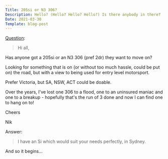 ```yaml
---
Title: 205si or N3 306?
Description: Hello? (Hello? Hello? Hello?) Is there anybody in there?
Date: 2021-03-30
Template: blog-post
---
```


[Question]:
> Hi all,
>
Has anyone got a 205si or an N3 306 (pref 2dr) they want to move on?
>
Looking for something that is on (or without too much hassle, could be put on) the road, but with a view to being used for entry level motorsport.
>
Prefer Victoria, but SA, NSW, ACT could be doable.
>
Over the years, I've lost one 306 to a flood, one to an uninsured maniac and one to a breakup - hopefully that's the run of 3 done and now I can find one to hang on to!
>
Cheers
>
Nik

Answer:
> I have an Si which would suit your needs perfectly, in Sydney.


And so it begins...

[Question]: https://www.aussiefrogs.com/forum/index.php?threads/205si-or-n3-306.142754/